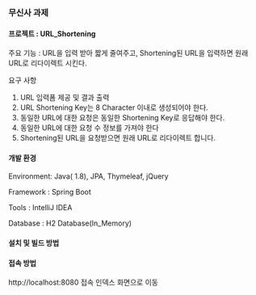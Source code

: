 ### 무신사 과제

#### 프로젝트 : URL_Shortening

주요 기능 : URL을 입력 받아 짧게 줄여주고, Shortening된 URL을 입력하면 원래 URL로 리다이렉트 시킨다.

요구 사항

1. URL 입력폼 제공 및 결과 출력
2. URL Shortening Key는 8 Character 이내로 생성되어야 한다.
3. 동일한 URL에 대한 요청은 동일한 Shortening Key로 응답해야 한다.
4. 동일한 URL에 대한 요청 수 정보를 가져야 한다
5. Shortening된 URL을 요청받으면 원래 URL로 리다이렉트 합니다.



#### 개발 환경

Environment: Java( 1.8), JPA, Thymeleaf, jQuery

Framework : Spring Boot

Tools : IntelliJ IDEA

Database : H2 Database(In_Memory)



#### 설치 및 빌드 방법





#### 접속 방법
http://localhost:8080 접속 인덱스 화면으로 이동


